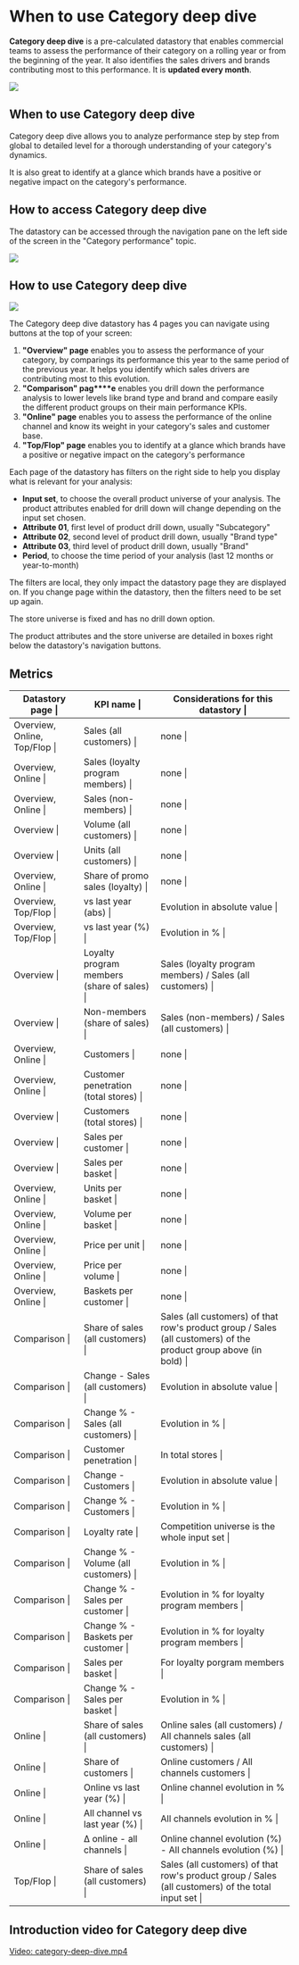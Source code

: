 # When to use Category deep dive

**Category deep dive** is a pre-calculated datastory that enables commercial teams to assess the performance of their category on a rolling year or from the beginning of the year. It also identifies the sales drivers and brands contributing most to this performance. It is **updated every month**.

![](images/1730652069294.png)

## When to use Category deep dive

Category deep dive allows you to analyze performance step by step from global to detailed level for a thorough understanding of your category's dynamics.

It is also great to identify at a glance which brands have a positive or negative impact on the category's performance.

## How to access Category deep dive

The datastory can be accessed through the navigation pane on the left side of the screen in the "Category performance" topic.

![](images/1730559422712.png)

## How to use Category deep dive

![](images/1730560007244.png)

The Category deep dive datastory has 4 pages you can navigate using buttons at the top of your screen:

1. **"Overview" page** enables you to assess the performance of your category, by comparings its performance this year to the same period of the previous year. It helps you identify which sales drivers are contributing most to this evolution.
2. **"Comparison" pag****e** enables you drill down the performance analysis to lower levels like brand type and brand and compare easily the different product groups on their main performance KPIs.
3. **"Online" page** enables you to assess the performance of the online channel and know its weight in your category's sales and customer base.
4. **"Top/Flop" page** enables you to identify at a glance which brands have a positive or negative impact on the category's performance

Each page of the datastory has filters on the right side to help you display what is relevant for your analysis:

* **Input set**, to choose the overall product universe of your analysis. The product attributes enabled for drill down will change depending on the input set chosen.
* **Attribute 01**, first level of product drill down, usually "Subcategory"
* **Attribute 02**, second level of product drill down, usually "Brand type"
* **Attribute 03**, third level of product drill down, usually "Brand"
* **Period**, to choose the time period of your analysis (last 12 months or year-to-month)

The filters are local, they only impact the datastory page they are displayed on. If you change page within the datastory, then the filters need to be set up again.

The store universe is fixed and has no drill down option.

The product attributes and the store universe are detailed in boxes right below the datastory's navigation buttons.

## Metrics

| Datastory page \| | KPI name \| | Considerations for this datastory \| |
| --- | --- | --- |
| Overview, Online, Top/Flop \| | Sales (all customers) \| | none \| |
| Overview, Online \| | Sales (loyalty program members) \| | none \| |
| Overview, Online \| | Sales (non-members) \| | none \| |
| Overview \| | Volume (all customers) \| | none \| |
| Overview \| | Units (all customers) \| | none \| |
| Overview, Online \| | Share of promo sales (loyalty) \| | none \| |
| Overview, Top/Flop \| | vs last year (abs) \| | Evolution in absolute value \| |
| Overview, Top/Flop \| | vs last year (%) \| | Evolution in % \| |
| Overview \| | Loyalty program members (share of sales) \| | Sales (loyalty program members) / Sales (all customers) \| |
| Overview \| | Non-members (share of sales) \| | Sales (non-members) / Sales (all customers) \| |
| Overview, Online \| | Customers \| | none \| |
| Overview, Online \| | Customer penetration (total stores) \| | none \| |
| Overview \| | Customers (total stores) \| | none \| |
| Overview \| | Sales per customer \| | none \| |
| Overview \| | Sales per basket \| | none \| |
| Overview, Online \| | Units per basket \| | none \| |
| Overview, Online \| | Volume per basket \| | none \| |
| Overview, Online \| | Price per unit \| | none \| |
| Overview, Online \| | Price per volume \| | none \| |
| Overview, Online \| | Baskets per customer \| | none \| |
| Comparison \| | Share of sales (all customers) \| | Sales (all customers) of that row's product group / Sales (all customers) of the product group above (in bold) \| |
| Comparison \| | Change - Sales (all customers) \| | Evolution in absolute value \| |
| Comparison \| | Change % - Sales (all customers) \| | Evolution in % \| |
| Comparison \| | Customer penetration \| | In total stores \| |
| Comparison \| | Change - Customers \| | Evolution in absolute value \| |
| Comparison \| | Change % - Customers \| | Evolution in % \| |
| Comparison \| | Loyalty rate \| | Competition universe is the whole input set \| |
| Comparison \| | Change % - Volume (all customers) \| | Evolution in % \| |
| Comparison \| | Change % - Sales per customer \| | Evolution in % for loyalty program members \| |
| Comparison \| | Change % - Baskets per customer \| | Evolution in % for loyalty program members \| |
| Comparison \| | Sales per basket \| | For loyalty porgram members \| |
| Comparison \| | Change % - Sales per basket \| | Evolution in % \| |
| Online \| | Share of sales (all customers) \| | Online sales (all customers) / All channels sales (all customers) \| |
| Online \| | Share of customers \| | Online customers / All channels customers \| |
| Online \| | Online vs last year (%) \| | Online channel evolution in % \| |
| Online \| | All channel vs last year (%) \| | All channels evolution in % \| |
| Online \| | Δ online - all channels \| | Online channel evolution (%) - All channels evolution (%) \| |
| Top/Flop \| | Share of sales (all customers) \| | Sales (all customers) of that row's product group / Sales (all customers) of the total input set \| |

## Introduction video for Category deep dive

[Video: category-deep-dive.mp4](videos/category-deep-dive.mp4)
